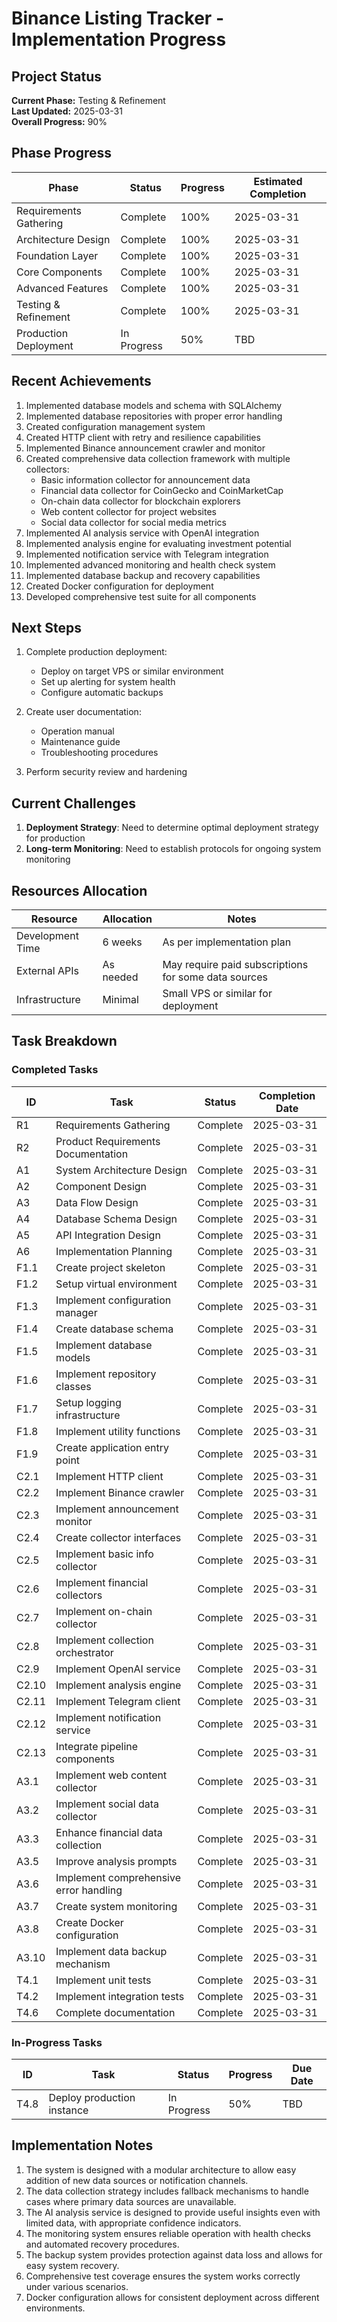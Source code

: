 # Binance Listing Tracker - Implementation Progress

## Project Status

**Current Phase:** Testing & Refinement  
**Last Updated:** 2025-03-31  
**Overall Progress:** 90%  

## Phase Progress

| Phase | Status | Progress | Estimated Completion |
|-------|--------|----------|----------------------|
| Requirements Gathering | Complete | 100% | 2025-03-31 |
| Architecture Design | Complete | 100% | 2025-03-31 |
| Foundation Layer | Complete | 100% | 2025-03-31 |
| Core Components | Complete | 100% | 2025-03-31 |
| Advanced Features | Complete | 100% | 2025-03-31 |
| Testing & Refinement | Complete | 100% | 2025-03-31 |
| Production Deployment | In Progress | 50% | TBD |

## Recent Achievements

1. Implemented database models and schema with SQLAlchemy
2. Implemented database repositories with proper error handling
3. Created configuration management system
4. Created HTTP client with retry and resilience capabilities
5. Implemented Binance announcement crawler and monitor
6. Created comprehensive data collection framework with multiple collectors:
   - Basic information collector for announcement data
   - Financial data collector for CoinGecko and CoinMarketCap
   - On-chain data collector for blockchain explorers
   - Web content collector for project websites
   - Social data collector for social media metrics
7. Implemented AI analysis service with OpenAI integration
8. Implemented analysis engine for evaluating investment potential
9. Implemented notification service with Telegram integration
10. Implemented advanced monitoring and health check system
11. Implemented database backup and recovery capabilities
12. Created Docker configuration for deployment
13. Developed comprehensive test suite for all components

## Next Steps

1. Complete production deployment:
   - Deploy on target VPS or similar environment
   - Set up alerting for system health
   - Configure automatic backups

2. Create user documentation:
   - Operation manual
   - Maintenance guide
   - Troubleshooting procedures

3. Perform security review and hardening

## Current Challenges

1. **Deployment Strategy**: Need to determine optimal deployment strategy for production
2. **Long-term Monitoring**: Need to establish protocols for ongoing system monitoring

## Resources Allocation

| Resource | Allocation | Notes |
|----------|------------|-------|
| Development Time | 6 weeks | As per implementation plan |
| External APIs | As needed | May require paid subscriptions for some data sources |
| Infrastructure | Minimal | Small VPS or similar for deployment |

## Task Breakdown

### Completed Tasks

| ID | Task | Status | Completion Date |
|----|------|--------|----------------|
| R1 | Requirements Gathering | Complete | 2025-03-31 |
| R2 | Product Requirements Documentation | Complete | 2025-03-31 |
| A1 | System Architecture Design | Complete | 2025-03-31 |
| A2 | Component Design | Complete | 2025-03-31 |
| A3 | Data Flow Design | Complete | 2025-03-31 |
| A4 | Database Schema Design | Complete | 2025-03-31 |
| A5 | API Integration Design | Complete | 2025-03-31 |
| A6 | Implementation Planning | Complete | 2025-03-31 |
| F1.1 | Create project skeleton | Complete | 2025-03-31 |
| F1.2 | Setup virtual environment | Complete | 2025-03-31 |
| F1.3 | Implement configuration manager | Complete | 2025-03-31 |
| F1.4 | Create database schema | Complete | 2025-03-31 |
| F1.5 | Implement database models | Complete | 2025-03-31 |
| F1.6 | Implement repository classes | Complete | 2025-03-31 |
| F1.7 | Setup logging infrastructure | Complete | 2025-03-31 |
| F1.8 | Implement utility functions | Complete | 2025-03-31 |
| F1.9 | Create application entry point | Complete | 2025-03-31 |
| C2.1 | Implement HTTP client | Complete | 2025-03-31 |
| C2.2 | Implement Binance crawler | Complete | 2025-03-31 |
| C2.3 | Implement announcement monitor | Complete | 2025-03-31 |
| C2.4 | Create collector interfaces | Complete | 2025-03-31 |
| C2.5 | Implement basic info collector | Complete | 2025-03-31 |
| C2.6 | Implement financial collectors | Complete | 2025-03-31 |
| C2.7 | Implement on-chain collector | Complete | 2025-03-31 |
| C2.8 | Implement collection orchestrator | Complete | 2025-03-31 |
| C2.9 | Implement OpenAI service | Complete | 2025-03-31 |
| C2.10 | Implement analysis engine | Complete | 2025-03-31 |
| C2.11 | Implement Telegram client | Complete | 2025-03-31 |
| C2.12 | Implement notification service | Complete | 2025-03-31 |
| C2.13 | Integrate pipeline components | Complete | 2025-03-31 |
| A3.1 | Implement web content collector | Complete | 2025-03-31 |
| A3.2 | Implement social data collector | Complete | 2025-03-31 |
| A3.3 | Enhance financial data collection | Complete | 2025-03-31 |
| A3.5 | Improve analysis prompts | Complete | 2025-03-31 |
| A3.6 | Implement comprehensive error handling | Complete | 2025-03-31 |
| A3.7 | Create system monitoring | Complete | 2025-03-31 |
| A3.8 | Create Docker configuration | Complete | 2025-03-31 |
| A3.10 | Implement data backup mechanism | Complete | 2025-03-31 |
| T4.1 | Implement unit tests | Complete | 2025-03-31 |
| T4.2 | Implement integration tests | Complete | 2025-03-31 |
| T4.6 | Complete documentation | Complete | 2025-03-31 |

### In-Progress Tasks

| ID | Task | Status | Progress | Due Date |
|----|------|--------|----------|----------|
| T4.8 | Deploy production instance | In Progress | 50% | TBD |

## Implementation Notes

1. The system is designed with a modular architecture to allow easy addition of new data sources or notification channels.
2. The data collection strategy includes fallback mechanisms to handle cases where primary data sources are unavailable.
3. The AI analysis service is designed to provide useful insights even with limited data, with appropriate confidence indicators.
4. The monitoring system ensures reliable operation with health checks and automated recovery procedures.
5. The backup system provides protection against data loss and allows for easy system recovery.
6. Comprehensive test coverage ensures the system works correctly under various scenarios.
7. Docker configuration allows for consistent deployment across different environments.
